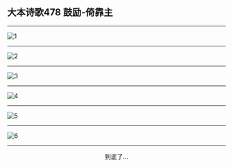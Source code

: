 
## 大本诗歌478 鼓励-倚靠主
        
<div id="aplayer0"></div>

---

<img alt="1" data-original="https://cdn.jsdelivr.net/gh/k34869/shi/data/d0477/1">

---

<img alt="2" data-original="https://cdn.jsdelivr.net/gh/k34869/shi/data/d0477/2">

---

<img alt="3" data-original="https://cdn.jsdelivr.net/gh/k34869/shi/data/d0477/3">

---

<img alt="4" data-original="https://cdn.jsdelivr.net/gh/k34869/shi/data/d0477/4">

---

<img alt="5" data-original="https://cdn.jsdelivr.net/gh/k34869/shi/data/d0477/5">

---

<img alt="6" data-original="https://cdn.jsdelivr.net/gh/k34869/shi/data/d0477/6">

---

<p style="text-align: center">到底了...</p>

<script src="/js/dist-view.js"></script>

<script>
MAIN.id = 'd0477';
        
const ap0 = new APlayer({
    container: document.getElementById('aplayer0'),
    volume: 1,
    loop: 'none',
    preload: 'none',
    audio: [{
        name: '大本诗歌478.mp3',
        artist: '大本诗歌',
        url: 'https://res.wx.qq.com/voice/getvoice?mediaid=MzI0NTk3MDM5M18yMjQ3NDkzNDYx',
        cover: '/favicon'
    }]
});
</script>
